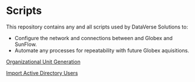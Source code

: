 # Scripts
This repository contains any and all scripts used by DataVerse Solutions to:
- Configure the network and connections between and Globex and SunFlow.
- Automate any processes for repeatability with future Globex aquisitions.

[Organizational Unit Generation](https://github.com/DataVerse-Systems/Scripts/blob/main/OU_generation.ps1)

[Import Active Directory Users](https://github.com/DataVerse-Systems/Scripts/blob/main/import_users_to_AD.)